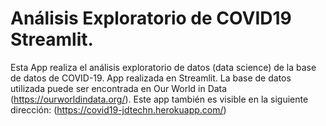 # Análisis Exploratorio de COVID19 Streamlit.
Esta App realiza el análisis exploratorio de datos (data science) de la base de datos de COVID-19. App realizada en Streamlit. La base de datos utilizada puede ser encontrada en Our World in Data (https://ourworldindata.org/). Este app también es visible en la siguiente dirección: (https://covid19-jdtechn.herokuapp.com/)
